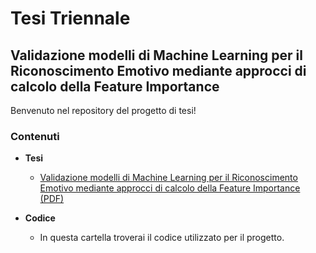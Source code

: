 # Tesi Triennale

## Validazione modelli di Machine Learning per il Riconoscimento Emotivo mediante approcci di calcolo della Feature Importance

Benvenuto nel repository del progetto di tesi!
### Contenuti

- **Tesi**
  - [Validazione modelli di Machine Learning per il Riconoscimento Emotivo mediante approcci di calcolo della Feature Importance (PDF)](Tesi/Validazione_modelli_ML_per_Riconoscimento_Emotivo.pdf)

- **Codice**
  - In questa cartella troverai il codice utilizzato per il progetto.
